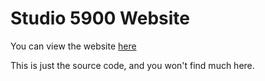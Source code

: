 # Studio 5900 Website
  
You can view the website [here](https://studio5900.github.io/)

This is just the source code, and you won't find much here.
